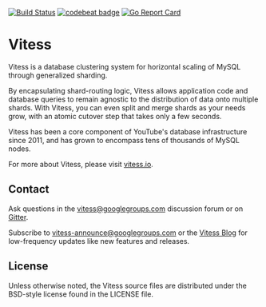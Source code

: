 [![Build Status](https://travis-ci.org/youtube/vitess.svg?branch=master)](https://travis-ci.org/youtube/vitess/builds)
[![codebeat badge](https://codebeat.co/badges/51c9a056-1103-4522-9a9c-dc623821ea87)](https://codebeat.co/projects/github-com-youtube-vitess)
[![Go Report Card](https://goreportcard.com/badge/github.com/youtube/vitess)](https://goreportcard.com/report/github.com/youtube/vitess)

# Vitess 

Vitess is a database clustering system for horizontal scaling of MySQL
through generalized sharding.

By encapsulating shard-routing logic, Vitess allows application code and
database queries to remain agnostic to the distribution of data onto
multiple shards. With Vitess, you can even split and merge shards as your needs
grow, with an atomic cutover step that takes only a few seconds.

Vitess has been a core component of YouTube's database infrastructure
since 2011, and has grown to encompass tens of thousands of MySQL nodes.

For more about Vitess, please visit [vitess.io](http://vitess.io).

## Contact

Ask questions in the
[vitess@googlegroups.com](https://groups.google.com/forum/#!forum/vitess)
discussion forum or on [Gitter](https://gitter.im/youtube/vitess).

Subscribe to
[vitess-announce@googlegroups.com](https://groups.google.com/forum/#!forum/vitess-announce)
or the [Vitess Blog](http://blog.vitess.io/)
for low-frequency updates like new features and releases.

## License

Unless otherwise noted, the Vitess source files are distributed
under the BSD-style license found in the LICENSE file.
